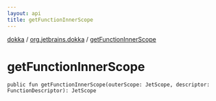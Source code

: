 ```yaml
---
layout: api
title: getFunctionInnerScope
---
```

[dokka](../index.html) / [org.jetbrains.dokka](index.html) / [getFunctionInnerScope](getFunctionInnerScope.html)


# getFunctionInnerScope



```
public fun getFunctionInnerScope(outerScope: JetScope, descriptor: FunctionDescriptor): JetScope
```

